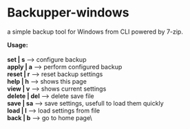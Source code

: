 # Backupper-windows
a simple backup tool for Windows from CLI powered by 7-zip.

**Usage:** \
\
**set | s** --> configure backup\
**apply | a** --> perform configured backup\
**reset | r** --> reset backup settings\
**help | h** --> shows this page\
**view | v** --> shows current settings\
**delete | del** --> delete save file\
**save | sa** --> save settings, usefull to load them quickly\
**load | l** --> load settings from file\
**back | b** --> go to home page\
